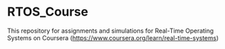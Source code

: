 # RTOS_Course
This repository for assignments and simulations for Real-Time Operating Systems on Coursera (https://www.coursera.org/learn/real-time-systems)
